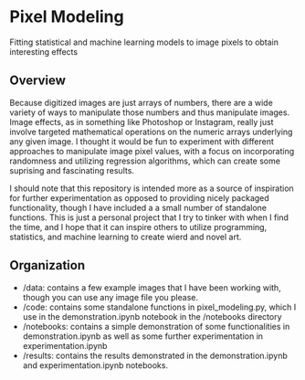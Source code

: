 # Pixel Modeling
Fitting statistical and machine learning models to image pixels to obtain interesting effects

## Overview
Because digitized images are just arrays of numbers, there are a wide variety of ways to manipulate those numbers and thus manipulate images. Image effects, as in something like Photoshop or Instagram, really just involve targeted mathematical operations on the numeric arrays underlying any given image. I thought it would be fun to experiment with different approaches to manipulate image pixel values, with a focus on incorporating randomness and utilizing regression algorithms, which can create some suprising and fascinating results. 

I should note that this repository is intended more as a source of inspiration for further experimentation as opposed to providing nicely packaged functionality, though I have included a a small number of standalone functions. This is just a personal project that I try to tinker with when I find the time, and I hope that it can inspire others to utilize programming, statistics, and machine learning to create wierd and novel art.

## Organization
- /data: contains a few example images that I have been working with, though you can use any image file you please.
- /code: contains some standalone functions in pixel_modeling.py, which I use in the demonstration.ipynb notebook in the /notebooks directory
- /notebooks: contains a simple demonstration of some functionalities in demonstration.ipynb as well as some further experimentation in experimentation.ipynb
- /results: contains the results demonstrated in the demonstration.ipynb and experimentation.ipynb notebooks.




